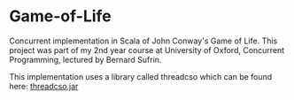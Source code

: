 # Game-of-Life

Concurrent implementation in Scala of John Conway's Game of Life.
This project was part of my 2nd year course at University of Oxford, Concurrent Programming, lectured by Bernard Sufrin.

This implementation uses a library called threadcso which can be found here: [threadcso.jar](https://www.cs.ox.ac.uk/teaching/materials16-17/concurrentprogramming/ThreadCSO/)
